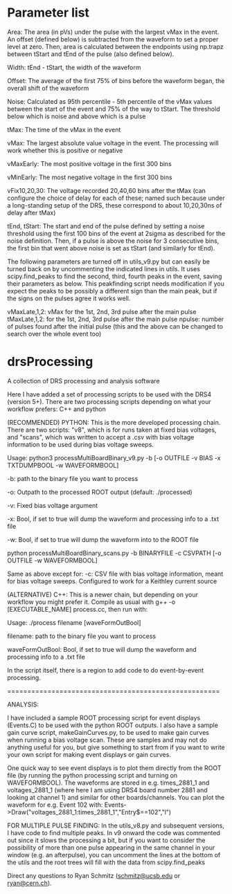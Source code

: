 # Parameter list

Area: The area (in pVs) under the pulse with the largest vMax in the event. An offset (defined below) is subtracted from the waveform to set a proper level at zero. Then, area is calculated between the endpoints using np.trapz between tStart and tEnd of the pulse (also defined below).

Width: tEnd - tStart, the width of the waveform

Offset: The average of the first 75% of bins before the waveform began, the overall shift of the waveform

Noise: Calculated as 95th percentile - 5th percentile of the vMax values between the start of the event and 75% of the way to tStart. The threshold below which is noise and above which is a pulse

tMax: The time of the vMax in the event

vMax: The largest absolute value voltage in the event. The processing will work whether this is positive or negative

vMaxEarly: The most positive voltage in the first 300 bins

vMinEarly: The most negative voltage in the first 300 bins

vFix10,20,30: The voltage recorded 20,40,60 bins after the tMax (can configure the choice of delay for each of these; named such because under a long-standing setup of the DRS, these correspond to about 10,20,30ns of delay after tMax)

tEnd, tStart: The start and end of the pulse defined by setting a noise threshold using the first 100 bins of the event at 2sigma as described for the noise definition. Then, if a pulse is above the noise for 3 consecutive bins, the first bin that went above noise is set as tStart (and similarly for tEnd).

The following parameters are turned off in utils_v9.py but can easily be turned back on by uncommenting the indicated lines in utils. It uses scipy.find_peaks to find the second, third, fourth peaks in the event, saving their parameters as below. This peakfinding script needs modification if you expect the peaks to be possibly a different sign than the main peak, but if the signs on the pulses agree it works well.

vMaxLate,1,2: vMax for the 1st, 2nd, 3rd pulse after the main pulse
tMaxLate,1,2:  for the 1st, 2nd, 3rd pulse after the main pulse
npulse: number of pulses found after the initial pulse (this and the above can be changed to search over the whole event too)




# drsProcessing
A collection of DRS processing and analysis software

Here I have added a set of processing scripts to be used with the DRS4 (version 5+). There are two processing scripts depending on what your workflow prefers: C++ and python

(RECOMMENDED) PYTHON:
This is the more developed processing chain. There are two scripts: "v8", which is for runs taken at fixed bias voltages, and "scans", which was written to accept a .csv
with bias voltage information to be used during bias voltage sweeps.

Usage:
python3 processMultiBoardBinary_v9.py -b <BINARYFILE> [-o OUTFILE -v BIAS -x TXTDUMPBOOL -w WAVEFORMBOOL]

-b: path to the binary file you want to process

-o: Outpath to the processed ROOT output (default: ./processed)

-v: Fixed bias voltage argument

-x: Bool, if set to true will dump the waveform and processing info to a .txt file

-w: Bool, if set to true will dump the waveform into to the ROOT file

python processMultiBoardBinary_scans.py -b BINARYFILE -c CSVPATH [-o OUTFILE -w WAVEFORMBOOL]

Same as above except for:
-c: CSV file with bias voltage information, meant for bias voltage sweeps. Configured to work for a Keithley current source


(ALTERNATIVE) C++:
This is a newer chain, but depending on your workflow you might prefer it. Compile as usual with g++ -o [EXECUTABLE_NAME] process.cc, then run with:

Usage:
./process filename [waveFormOutBool]

filename: path to the binary file you want to process

waveFormOutBool: Bool, if set to true will dump the waveform and processing info to a .txt file


In the script itself, there is a region to add code to do event-by-event processing.

=====================================================

ANALYSIS:

I have included a sample ROOT processing script for event displays (Events.C) to be used with the python ROOT outputs. I also have a sample gain curve script,
makeGainCurves.py, to be used to make gain curves when running a bias voltage scan. These are samples and may not do anything useful for you, but give something 
to start from if you want to write your own script for making event displays or gain curves.

One quick way to see event displays is to plot them directly from the ROOT file (by running the python processing script and turning on WAVEFORMBOOL).
The waveforms are stored in e.g. times_2881_1 and voltages_2881_1 (where here I am using DRS4 board number 2881 and looking at channel 1) and similar for other boards/channels.
You can plot the waveform for e.g. Event 102 with: Events->Draw("voltages_2881_1:times_2881_1","Entry$==102","l")

FOR MULTIPLE PULSE FINDING: In the utils_v8.py and subsequent versions, I have code to find multiple peaks. In v9 onward the code was commented out since it slows the processing a bit, but
				if you want to consider the possibility of more than one pulse appearing in the same channel in your window (e.g. an afterpulse), you can uncomment the lines at
				the bottom of the utils and the root trees will fill with the data from scipy.find_peaks

Direct any questions to Ryan Schmitz (schmitz@ucsb.edu or ryan@cern.ch).
